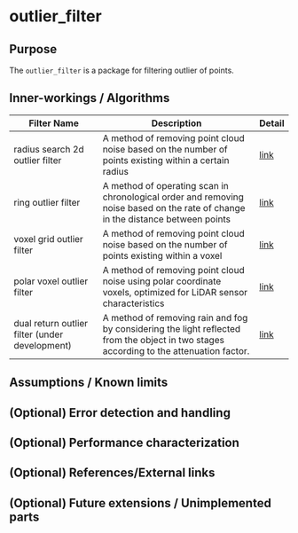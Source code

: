 # outlier_filter

## Purpose

The `outlier_filter` is a package for filtering outlier of points.

## Inner-workings / Algorithms

| Filter Name                                    | Description                                                                                                                             | Detail                                       |
| ---------------------------------------------- | --------------------------------------------------------------------------------------------------------------------------------------- | -------------------------------------------- |
| radius search 2d outlier filter                | A method of removing point cloud noise based on the number of points existing within a certain radius                                   | [link](./radius-search-2d-outlier-filter.md) |
| ring outlier filter                            | A method of operating scan in chronological order and removing noise based on the rate of change in the distance between points         | [link](./ring-outlier-filter.md)             |
| voxel grid outlier filter                      | A method of removing point cloud noise based on the number of points existing within a voxel                                            | [link](./voxel-grid-outlier-filter.md)       |
| polar voxel outlier filter                     | A method of removing point cloud noise using polar coordinate voxels, optimized for LiDAR sensor characteristics                        | [link](./polar-voxel-outlier-filter.md)      |
| dual return outlier filter (under development) | A method of removing rain and fog by considering the light reflected from the object in two stages according to the attenuation factor. | [link](./dual-return-outlier-filter.md)      |

## Assumptions / Known limits

## (Optional) Error detection and handling

## (Optional) Performance characterization

## (Optional) References/External links

## (Optional) Future extensions / Unimplemented parts

